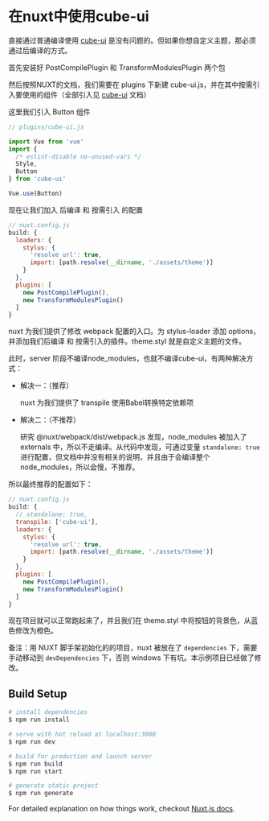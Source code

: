 # 在nuxt中使用cube-ui
直接通过普通编译使用 [cube-ui](https://didi.github.io/cube-ui/#/zh-CN/docs/quick-start) 是没有问题的。但如果你想自定义主题，那必须通过后编译的方式。

首先安装好 PostCompilePlugin 和 TransformModulesPlugin 两个包

然后按照NUXT的文档，我们需要在 plugins 下新建 cube-ui.js，并在其中按需引入要使用的组件（全部引入见 [cube-ui](https://didi.github.io/cube-ui/#/zh-CN/docs/quick-start) 文档）

这里我们引入 Button 组件
```javascript
// plugins/cube-ui.js

import Vue from 'vue'
import {
  /* eslint-disable no-unused-vars */
  Style,
  Button
} from 'cube-ui'

Vue.use(Button)
```

现在让我们加入 后编译 和 按需引入 的配置
```javascript
// nuxt.config.js
build: {
  loaders: {
    stylus: {
      'resolve url': true,
      import: [path.resolve(__dirname, './assets/theme')]
    }
  },
  plugins: [
    new PostCompilePlugin(),
    new TransformModulesPlugin()
  ]
}
```
nuxt 为我们提供了修改 webpack 配置的入口。为 stylus-loader 添加 options，并添加我们后编译 和 按需引入的插件。theme.styl 就是自定义主题的文件。

此时，server 阶段不编译node_modules，也就不编译cube-ui，有两种解决方式：

- 解决一：（推荐）

  nuxt 为我们提供了 transpile 使用Babel转换特定依赖项

- 解决二：（不推荐）

  研究 @nuxt/webpack/dist/webpack.js 发现，node_modules 被加入了 externals 中，所以不走编译。从代码中发现，可通过变量 `standalone: true` 进行配置，但文档中并没有相关的说明，并且由于会编译整个 node_modules，所以会慢，不推荐。

所以最终推荐的配置如下：

```javascript
// nuxt.config.js
build: {
  // standalone: true,
  transpile: ['cube-ui'],
  loaders: {
    stylus: {
      'resolve url': true,
      import: [path.resolve(__dirname, './assets/theme')]
    }
  },
  plugins: [
    new PostCompilePlugin(),
    new TransformModulesPlugin()
  ]
}
```

现在项目就可以正常跑起来了，并且我们在 theme.styl 中将按钮的背景色，从蓝色修改为橙色。

备注：用 NUXT 脚手架初始化的的项目，nuxt 被放在了 `dependencies` 下，需要手动移动到 `devDependencies` 下，否则 windows 下有坑。本示例项目已经做了修改。

## Build Setup

``` bash
# install dependencies
$ npm run install

# serve with hot reload at localhost:3000
$ npm run dev

# build for production and launch server
$ npm run build
$ npm run start

# generate static project
$ npm run generate
```

For detailed explanation on how things work, checkout [Nuxt.js docs](https://nuxtjs.org).
